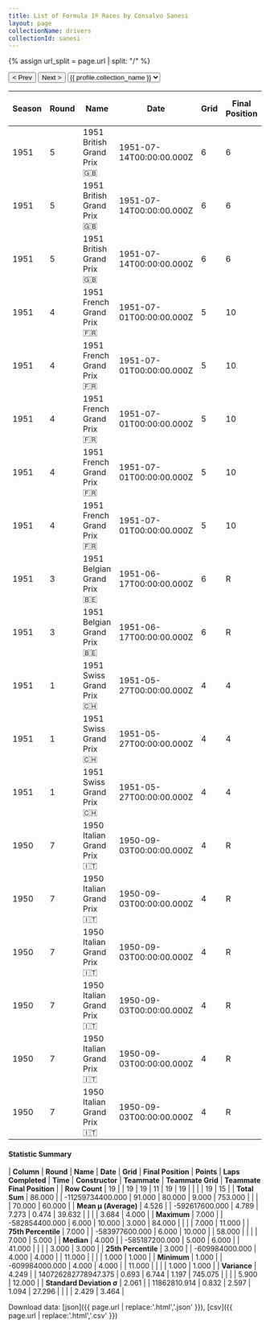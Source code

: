 ```yaml
---
title: List of Formula 1® Races by Consalvo Sanesi
layout: page
collectionName: drivers
collectionId: sanesi
---
```


{% assign url_split = page.url | split: "/" %}
<div id="collection-navigation">
<button onclick="selector.options[selector.selectedIndex-1].value && (window.location = selector.options[selector.selectedIndex-1].value);">&lt; Prev</button>
<button onclick="selector.options[selector.selectedIndex+1].value && (window.location = selector.options[selector.selectedIndex+1].value);">Next &gt;</button>
<select id="selector" onchange="this.options[this.selectedIndex].value && (window.location = this.options[this.selectedIndex].value);">
  {% for collectionId in site.data[page.collectionName].refs %}
    {% if collectionId == page.collectionId %}
      {% assign selected = "selected" %}
    {% else %}
      {% assign selected = "" %}
    {% endif %}
    {% assign profile = site.data[page.collectionName][collectionId].profile %}
    <option value="/f1/{{ page.collectionName }}/{{ collectionId }}/{{ url_split[4] }}" {{ selected }}>{{ profile.collection_name }}</option>
  {% endfor %}
</select>
</div>

| Season | Round | Name | Date | Grid | Final Position | Points | Laps Completed | Time | Constructor | Teammate | Teammate Grid | Teammate Final Position |
|--|--|--|--|--|--|--|--|--|--|--|--|--|
| 1951 | 5 | 1951 British Grand Prix 🇬🇧 | 1951-07-14T00:00:00.000Z | 6 | 6 | 0.0 | 84 |   | Alfa Romeo 🇮🇹 | [Juan Fangio 🇦🇷](/f1/drivers/fangio) | 2 | 2 |
| 1951 | 5 | 1951 British Grand Prix 🇬🇧 | 1951-07-14T00:00:00.000Z | 6 | 6 | 0.0 | 84 |   | Alfa Romeo 🇮🇹 | [Felice Bonetto 🇮🇹](/f1/drivers/bonetto) | 7 | 4 |
| 1951 | 5 | 1951 British Grand Prix 🇬🇧 | 1951-07-14T00:00:00.000Z | 6 | 6 | 0.0 | 84 |   | Alfa Romeo 🇮🇹 | [Nino Farina 🇮🇹](/f1/drivers/farina) | 3 | R |
| 1951 | 4 | 1951 French Grand Prix 🇫🇷 | 1951-07-01T00:00:00.000Z | 5 | 10 | 0.0 | 58 |   | Alfa Romeo 🇮🇹 | [Luigi Fagioli 🇮🇹](/f1/drivers/fagioli) | 7 | 1 |
| 1951 | 4 | 1951 French Grand Prix 🇫🇷 | 1951-07-01T00:00:00.000Z | 5 | 10 | 0.0 | 58 |   | Alfa Romeo 🇮🇹 | [Nino Farina 🇮🇹](/f1/drivers/farina) | 2 | 5 |
| 1951 | 4 | 1951 French Grand Prix 🇫🇷 | 1951-07-01T00:00:00.000Z | 5 | 10 | 0.0 | 58 |   | Alfa Romeo 🇮🇹 | [Juan Fangio 🇦🇷](/f1/drivers/fangio) | 1 | 11 |
| 1951 | 4 | 1951 French Grand Prix 🇫🇷 | 1951-07-01T00:00:00.000Z | 5 | 10 | 0.0 | 58 |   | Alfa Romeo 🇮🇹 | [Juan Fangio 🇦🇷](/f1/drivers/fangio) | 7 | 1 |
| 1951 | 4 | 1951 French Grand Prix 🇫🇷 | 1951-07-01T00:00:00.000Z | 5 | 10 | 0.0 | 58 |   | Alfa Romeo 🇮🇹 | [Luigi Fagioli 🇮🇹](/f1/drivers/fagioli) | 1 | 11 |
| 1951 | 3 | 1951 Belgian Grand Prix 🇧🇪 | 1951-06-17T00:00:00.000Z | 6 | R | 0.0 | 11 |   | Alfa Romeo 🇮🇹 | [Nino Farina 🇮🇹](/f1/drivers/farina) | 2 | 1 |
| 1951 | 3 | 1951 Belgian Grand Prix 🇧🇪 | 1951-06-17T00:00:00.000Z | 6 | R | 0.0 | 11 |   | Alfa Romeo 🇮🇹 | [Juan Fangio 🇦🇷](/f1/drivers/fangio) | 1 | 9 |
| 1951 | 1 | 1951 Swiss Grand Prix 🇨🇭 | 1951-05-27T00:00:00.000Z | 4 | 4 | 3.0 | 41 |   | Alfa Romeo 🇮🇹 | [Juan Fangio 🇦🇷](/f1/drivers/fangio) | 1 | 1 |
| 1951 | 1 | 1951 Swiss Grand Prix 🇨🇭 | 1951-05-27T00:00:00.000Z | 4 | 4 | 3.0 | 41 |   | Alfa Romeo 🇮🇹 | [Nino Farina 🇮🇹](/f1/drivers/farina) | 2 | 3 |
| 1951 | 1 | 1951 Swiss Grand Prix 🇨🇭 | 1951-05-27T00:00:00.000Z | 4 | 4 | 3.0 | 41 |   | Alfa Romeo 🇮🇹 | [Toulo de Graffenried 🇨🇭](/f1/drivers/graffenried) | 5 | 5 |
| 1950 | 7 | 1950 Italian Grand Prix 🇮🇹 | 1950-09-03T00:00:00.000Z | 4 | R | 0.0 | 11 |   | Alfa Romeo 🇮🇹 | [Nino Farina 🇮🇹](/f1/drivers/farina) | 3 | 1 |
| 1950 | 7 | 1950 Italian Grand Prix 🇮🇹 | 1950-09-03T00:00:00.000Z | 4 | R | 0.0 | 11 |   | Alfa Romeo 🇮🇹 | [Luigi Fagioli 🇮🇹](/f1/drivers/fagioli) | 5 | 3 |
| 1950 | 7 | 1950 Italian Grand Prix 🇮🇹 | 1950-09-03T00:00:00.000Z | 4 | R | 0.0 | 11 |   | Alfa Romeo 🇮🇹 | [Piero Taruffi 🇮🇹](/f1/drivers/taruffi) | 7 | R |
| 1950 | 7 | 1950 Italian Grand Prix 🇮🇹 | 1950-09-03T00:00:00.000Z | 4 | R | 0.0 | 11 |   | Alfa Romeo 🇮🇹 | [Juan Fangio 🇦🇷](/f1/drivers/fangio) | 1 | R |
| 1950 | 7 | 1950 Italian Grand Prix 🇮🇹 | 1950-09-03T00:00:00.000Z | 4 | R | 0.0 | 11 |   | Alfa Romeo 🇮🇹 | [Alberto Ascari 🇮🇹](/f1/drivers/ascari) | 6 | 2 |
| 1950 | 7 | 1950 Italian Grand Prix 🇮🇹 | 1950-09-03T00:00:00.000Z | 4 | R | 0.0 | 11 |   | Alfa Romeo 🇮🇹 | [Juan Fangio 🇦🇷](/f1/drivers/fangio) | 7 | R |

#### Statistic Summary

| **Column** | **Round** | **Name** | **Date** | **Grid** | **Final Position** | **Points** | **Laps Completed** | **Time** | **Constructor** | **Teammate** | **Teammate Grid** | **Teammate Final Position** |
| **Row Count** | 19 |  | 19 | 19 | 11 | 19 | 19 |  |  |  | 19 | 15 |
| **Total Sum** | 86.000 |  | -11259734400.000 | 91.000 | 80.000 | 9.000 | 753.000 |  |  |  | 70.000 | 60.000 |
| **Mean μ (Average)** | 4.526 |  | -592617600.000 | 4.789 | 7.273 | 0.474 | 39.632 |  |  |  | 3.684 | 4.000 |
| **Maximum** | 7.000 |  | -582854400.000 | 6.000 | 10.000 | 3.000 | 84.000 |  |  |  | 7.000 | 11.000 |
| **75th Percentile** | 7.000 |  | -583977600.000 | 6.000 | 10.000 |  | 58.000 |  |  |  | 7.000 | 5.000 |
| **Median** | 4.000 |  | -585187200.000 | 5.000 | 6.000 |  | 41.000 |  |  |  | 3.000 | 3.000 |
| **25th Percentile** | 3.000 |  | -609984000.000 | 4.000 | 4.000 |  | 11.000 |  |  |  | 1.000 | 1.000 |
| **Minimum** | 1.000 |  | -609984000.000 | 4.000 | 4.000 |  | 11.000 |  |  |  | 1.000 | 1.000 |
| **Variance** | 4.249 |  | 140726282778947.375 | 0.693 | 6.744 | 1.197 | 745.075 |  |  |  | 5.900 | 12.000 |
| **Standard Deviation σ** | 2.061 |  | 11862810.914 | 0.832 | 2.597 | 1.094 | 27.296 |  |  |  | 2.429 | 3.464 |

Download data: [json]({{ page.url | replace:'.html','.json' }}), [csv]({{ page.url | replace:'.html','.csv' }})
